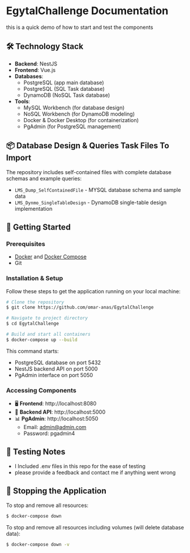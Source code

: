 # EgytalChallenge Documentation

this is a quick demo of how to start and test the components

## 🛠 Technology Stack

- **Backend**: NestJS
- **Frontend**: Vue.js
- **Databases**:
  - PostgreSQL (app main database)
  - PostgreSQL (SQL Task database)
  - DynamoDB (NoSQL Task database)
- **Tools**:
  - MySQL Workbench (for database design)
  - NoSQL Workbench (for DynamoDB modeling)
  - Docker & Docker Desktop (for containerization)
  - PgAdmin (for PostgreSQL management)

## 📦 Database Design & Queries Task Files To Import

The repository includes self-contained files with complete database schemas and example queries:

- `LMS_Dump_SelfContainedFile` - MYSQL database schema and sample data
- `LMS_Dynmo_SingleTableDesign` - DynamoDB single-table design implementation

## 🚀 Getting Started

### Prerequisites

- [Docker](https://docs.docker.com/get-docker/) and [Docker Compose](https://docs.docker.com/compose/install/)
- Git

### Installation & Setup

Follow these steps to get the application running on your local machine:

```bash
# Clone the repository
$ git clone https://github.com/omar-anas/EgytalChallenge

# Navigate to project directory
$ cd EgytalChallenge

# Build and start all containers
$ docker-compose up --build
```

This command starts:

- PostgreSQL database on port 5432
- NestJS backend API on port 5000
- PgAdmin interface on port 5050

### Accessing Components

- 🖥️ **Frontend**: http://localhost:8080
- 🔌 **Backend API**: http://localhost:5000
- 📊 **PgAdmin**: http://localhost:5050
  - Email: admin@admin.com
  - Password: pgadmin4

## 📝 Testing Notes

- I Included .env files in this repo for the ease of testing
- please provide a feedback and contact me if anything went wrong

## 🛑 Stopping the Application

To stop and remove all resources:

```bash
$ docker-compose down
```

To stop and remove all resources including volumes (will delete database data):

```bash
$ docker-compose down -v
```
